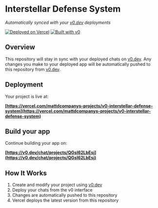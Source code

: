 # Interstellar Defense System

*Automatically synced with your [v0.dev](https://v0.dev) deployments*

[![Deployed on Vercel](https://img.shields.io/badge/Deployed%20on-Vercel-black?style=for-the-badge&logo=vercel)](https://vercel.com/mattdcompanys-projects/v0-interstellar-defense-system)
[![Built with v0](https://img.shields.io/badge/Built%20with-v0.dev-black?style=for-the-badge)](https://v0.dev/chat/projects/QGsl62LbEsj)

## Overview

This repository will stay in sync with your deployed chats on [v0.dev](https://v0.dev).
Any changes you make to your deployed app will be automatically pushed to this repository from [v0.dev](https://v0.dev).

## Deployment

Your project is live at:

**[https://vercel.com/mattdcompanys-projects/v0-interstellar-defense-system](https://vercel.com/mattdcompanys-projects/v0-interstellar-defense-system)**

## Build your app

Continue building your app on:

**[https://v0.dev/chat/projects/QGsl62LbEsj](https://v0.dev/chat/projects/QGsl62LbEsj)**

## How It Works

1. Create and modify your project using [v0.dev](https://v0.dev)
2. Deploy your chats from the v0 interface
3. Changes are automatically pushed to this repository
4. Vercel deploys the latest version from this repository
